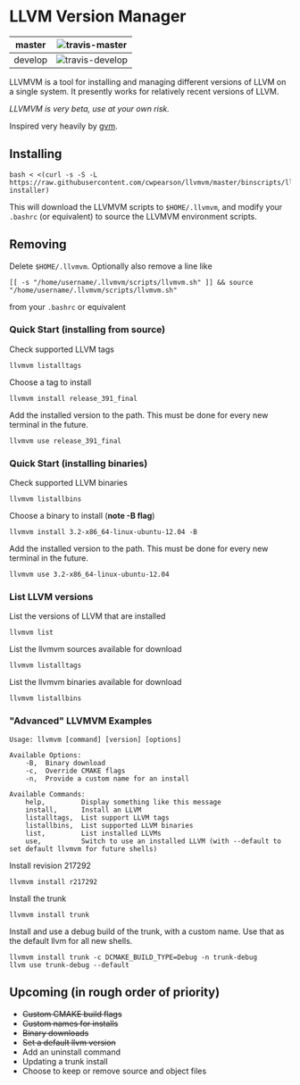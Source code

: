 # LLVM Version Manager

| master  | ![travis-master]  |
|---------|-------------------|
| develop | ![travis-develop] |
[travis-master]: https://travis-ci.org/cwpearson/llvmvm.svg?branch=master
[travis-develop]: https://travis-ci.org/cwpearson/llvmvm.svg?branch=develop

LLVMVM is a tool for installing and managing different versions of LLVM on a single system. It presently works for relatively recent versions of LLVM.

*LLVMVM is very beta, use at your own risk.*

Inspired very heavily by [gvm](https://github.com/moovweb/gvm).

## Installing

    bash < <(curl -s -S -L https://raw.githubusercontent.com/cwpearson/llvmvm/master/binscripts/llvmvm-installer)

This will download the LLVMVM scripts to `$HOME/.llvmvm`, and modify your `.bashrc` (or equivalent) to source the LLVMVM environment scripts.

## Removing

Delete `$HOME/.llvmvm`. Optionally also remove a line like

    [[ -s "/home/username/.llvmvm/scripts/llvmvm.sh" ]] && source "/home/username/.llvmvm/scripts/llvmvm.sh"

from your `.bashrc` or equivalent


### Quick Start (installing from source)

Check supported LLVM tags

    llvmvm listalltags

Choose a tag to install

    llvmvm install release_391_final

Add the installed version to the path. This must be done for every new terminal in the future.

    llvmvm use release_391_final

### Quick Start (installing binaries)

Check supported LLVM binaries

    llvmvm listallbins

Choose a binary to install (**note -B flag**)

    llvmvm install 3.2-x86_64-linux-ubuntu-12.04 -B

Add the installed version to the path. This must be done for every new terminal in the future.

    llvmvm use 3.2-x86_64-linux-ubuntu-12.04

### List LLVM versions

List the versions of LLVM that are installed

    llvmvm list

List the llvmvm sources available for download

    llvmvm listalltags

List the llvmvm binaries available for download

    llvmvm listallbins

### "Advanced" LLVMVM Examples

    Usage: llvmvm [command] [version] [options]
    
    Available Options:
        -B,  Binary download
        -c,  Override CMAKE flags
        -n,  Provide a custom name for an install

    Available Commands:
        help,         Display something like this message
        install,      Install an LLVM
        listalltags,  List support LLVM tags
        listallbins,  List supported LLVM binaries
        list,         List installed LLVMs
        use,          Switch to use an installed LLVM (with --default to set default llvmvm for future shells)


Install revision 217292

    llvmvm install r217292

Install the trunk

    llvmvm install trunk

Install and use a debug build of the trunk, with a custom name. Use that as the default llvm for all new shells.

    llvmvm install trunk -c DCMAKE_BUILD_TYPE=Debug -n trunk-debug
    llvm use trunk-debug --default

## Upcoming (in rough order of priority)

* ~~Custom CMAKE build flags~~
* ~~Custom names for installs~~
* ~~Binary downloads~~
* ~~Set a default llvm version~~
* Add an uninstall command
* Updating a trunk install
* Choose to keep or remove source and object files